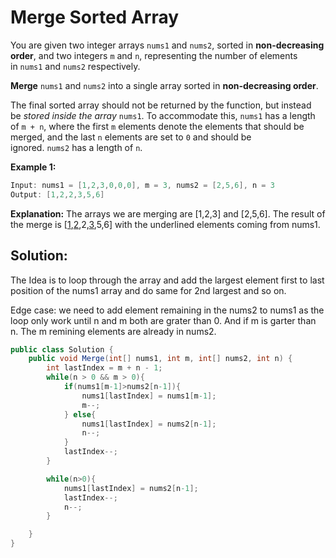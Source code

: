 # Merge Sorted Array

You are given two integer arrays `nums1` and `nums2`, sorted in **non-decreasing order**, and two integers `m` and `n`, representing the number of elements in `nums1` and `nums2` respectively.

**Merge** `nums1` and `nums2` into a single array sorted in **non-decreasing order**.

The final sorted array should not be returned by the function, but instead be *stored inside the array* `nums1`. To accommodate this, `nums1` has a length of `m + n`, where the first `m` elements denote the elements that should be merged, and the last `n` elements are set to `0` and should be ignored. `nums2` has a length of `n`.

**Example 1:**

```csharp
Input: nums1 = [1,2,3,0,0,0], m = 3, nums2 = [2,5,6], n = 3
Output: [1,2,2,3,5,6]
```

**Explanation:** The arrays we are merging are [1,2,3] and [2,5,6].
The result of the merge is [<u>1</u>,<u>2</u>,2,<u>3</u>,5,6] with the underlined elements coming from nums1.

## Solution:

The Idea is to loop through the array and add the largest element first to last position of the nums1 array and do same for 2nd largest and so on.

Edge case: we need to add element remaining in the nums2 to nums1 as the loop only work until n and m both are grater than 0. And if m is garter than n. The m remining  elements are already in nums2.

```csharp
public class Solution {
    public void Merge(int[] nums1, int m, int[] nums2, int n) {
        int lastIndex = m + n - 1;
        while(n > 0 && m > 0){
            if(nums1[m-1]>nums2[n-1]){
                nums1[lastIndex] = nums1[m-1];
                m--;
            } else{
                nums1[lastIndex] = nums2[n-1];
                n--;
            }
            lastIndex--;
        }

        while(n>0){
            nums1[lastIndex] = nums2[n-1];
            lastIndex--;
            n--;
        }

    }
}
```
